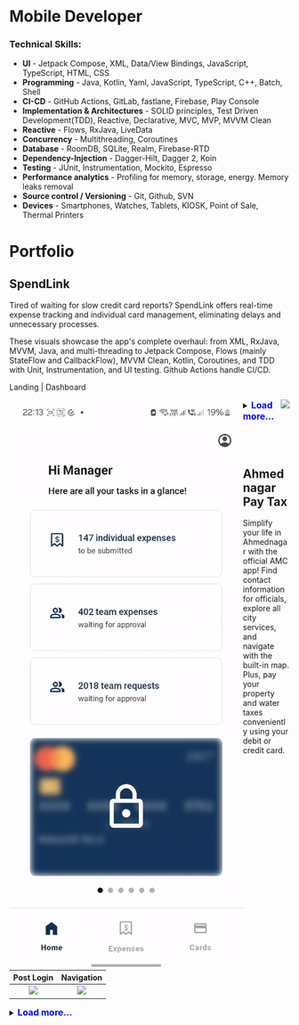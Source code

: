 # Mobile Developer

### Technical Skills:
 - **UI** - Jetpack Compose, XML, Data/View Bindings, JavaScript, TypeScript, HTML, CSS
 - **Programming** - Java, Kotlin, Yaml, JavaScript, TypeScript, C++, Batch, Shell
 - **CI-CD** - GitHub Actions, GitLab, fastlane, Firebase, Play Console
 - **Implementation & Architectures** - SOLID principles, Test Driven Development(TDD), Reactive, Declarative, MVC, MVP, MVVM Clean
 - **Reactive** - Flows, RxJava, LiveData
 - **Concurrency** - Multithreading, Coroutines
 - **Database** - RoomDB, SQLite, Realm, Firebase-RTD
 - **Dependency-Injection** - Dagger-Hilt, Dagger 2, Koin
 - **Testing** - JUnit, Instrumentation, Mockito, Espresso
 - **Performance analytics** - Profiling for memory, storage, energy. Memory leaks removal
 - **Source control / Versioning** - Git, Github, SVN
 - **Devices** - Smartphones, Watches, Tablets, KIOSK, Point of Sale, Thermal Printers
 
# Portfolio

## **SpendLink**

Tired of waiting for slow credit card reports? SpendLink offers real-time expense tracking and individual card management, eliminating delays and unnecessary processes.

These visuals showcase the app's complete overhaul: from XML, RxJava, MVVM, Java, and multi-threading to Jetpack Compose, Flows (mainly StateFlow and CallbackFlow), MVVM Clean, Kotlin, Coroutines, and TDD with Unit, Instrumentation, and UI testing. Github Actions handle CI/CD.

  Landing   |   Dashboard      

<p align="center">
      <img src="/assets/vid/spendlink/Landing.gif" align="left">
      <img src="assets/vid/spendlink/Dashboard.gif" align="right">
</p>

<details><summary><span style="color:blue"><font size="3"><b>Load more...</b></font></span></summary>


  Login with Credentials   |   Login with Biometrics                            
:-------------------------:|:-------------------------:
<img src="/assets/vid/spendlink/Login_With_Credentials.gif" width=80% height=80%> | <img src="assets/vid/spendlink/Login_With_Biometrics.gif" width=75% height=75%>

  Expense Details   |   Cards                            
:------------------:|:--------:
![](/assets/vid/spendlink/Expense_Details.gif) | ![](assets/vid/spendlink/Cards.gif)

  Create Expense   |   Create Card                            
:-----------------:|:--------------:
![](/assets/vid/spendlink/Create_Expense.gif) | ![](assets/vid/spendlink/Create_Card.gif)

  White Labeling   |   Old App                            
:-----------------:|:----------:
![](/assets/vid/spendlink/White-Labeling.gif) | ![](assets/vid/spendlink/Old_App.gif)



</details>
<br />
<br />
<br />


## **Ahmednagar Pay Tax**

Simplify your life in Ahmednagar with the official AMC app! Find contact information for officials, explore all city services, and navigate with the built-in map. Plus, pay your property and water taxes conveniently using your debit or credit card. 

  Post Login     |    Navigation                            
:---------------:|:---------------:
![](/assets/vid/ahmednagar/Post_Login_Landing.gif) | ![](assets/vid/ahmednagar/Landing.gif)


<details><summary><span style="color:blue"><font size="3"><b>Load more...</b></font></span></summary>


 Registration & Login   |   Login                            
:----------------------:|:--------:
![](/assets/vid/ahmednagar/Registration_Login.gif) | ![](assets/vid/ahmednagar/Login.gif)

  Local map                             
:------------:
![](/assets/vid/ahmednagar/Local_Map.gif)


</details> 
